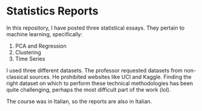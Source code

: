 # Statistics Reports
In this repository, I have posted three statistical essays. They pertain to machine learning, specifically:
  1) PCA and Regression
  2) Clustering
  3) Time Series

I used three different datasets. The professor requested datasets from non-classical sources. He prohibited websites like UCI and Kaggle. Finding the right dataset on which to perform these technical methodologies has been quite challenging, perhaps the most difficult part of the work (lol).

The course was in Italian, so the reports are also in Italian.
